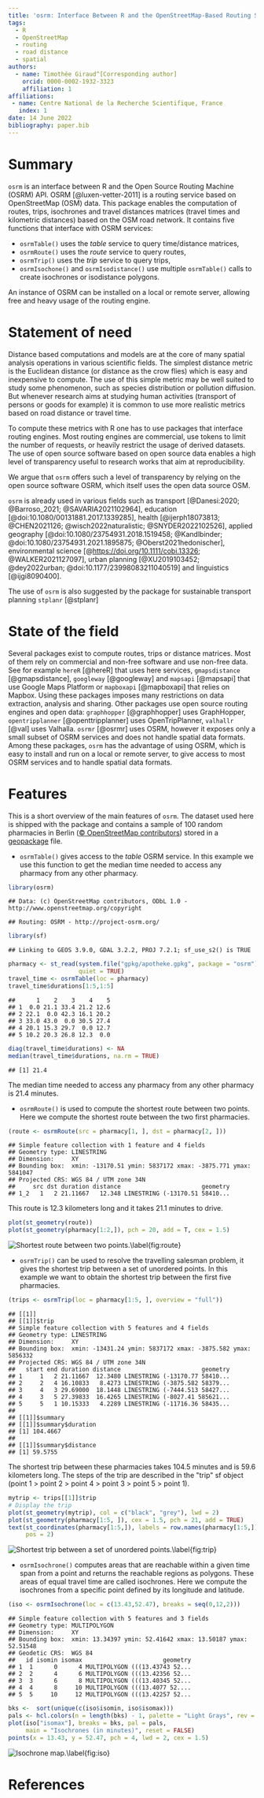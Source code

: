```yaml
---
title: 'osrm: Interface Between R and the OpenStreetMap-Based Routing Service OSRM'
tags:
  - R
  - OpenStreetMap
  - routing
  - road distance
  - spatial
authors:
  - name: Timothée Giraud^[Corresponding author] 
    orcid: 0000-0002-1932-3323
    affiliation: 1
affiliations:
 - name: Centre National de la Recherche Scientifique, France
   index: 1
date: 14 June 2022
bibliography: paper.bib
---
```


# Summary

`osrm` is an interface between R and the Open Source Routing Machine (OSRM) API. OSRM [@luxen-vetter-2011] is a routing service based on OpenStreetMap (OSM) data. This package enables the computation of routes, trips, isochrones and travel distances matrices (travel times and kilometric distances) based on the OSM road network. 
It contains five functions that interface with OSRM services:

- `osrmTable()` uses the *table* service to query time/distance matrices,
- `osrmRoute()` uses the *route* service to query routes,
- `osrmTrip()` uses the *trip* service to query trips,
- `osrmIsochone()` and `osrmIsodistance()` use multiple `osrmTable()` calls to create isochrones or isodistance polygons.

An instance of OSRM can be installed on a local or remote server, allowing free and heavy usage of the routing engine.



# Statement of need

Distance based computations and models are at the core of many spatial analysis operations in various scientific fields.
The simplest distance metric is the Euclidean distance (or distance as the crow flies) which is easy and inexpensive to compute. The use of this simple metric may be well suited to study some phenomenon, such as species distribution or pollution diffusion. 
But whenever research aims at studying human activities (transport of persons or goods for example) it is common to use more realistic metrics based on road distance or travel time.

To compute these metrics with R one has to use packages that interface routing engines. Most routing engines are commercial, use tokens to limit the number of requests, or heavily restrict the usage of derived datasets. 
The use of open source software based on open source data enables a high level of transparency useful to research works that aim at reproducibility. 

We argue that `osrm` offers such a level of transparency by relying on the open source software OSRM, which itself uses the open data source OSM.  

`osrm` is already used in various fields such as
transport [@Danesi:2020; @Barroso_2021; @SAVARIA2021102964], 
education [@doi:10.1080/00131881.2017.1339285], 
health [@ijerph18073813; @CHEN2021126; @wisch2022naturalistic; @SNYDER2022102526], 
applied geography [@doi:10.1080/23754931.2018.1519458; @Kandlbinder; @doi:10.1080/23754931.2021.1895875; @Oberst2021hedonischer], 
environmental science [@https://doi.org/10.1111/cobi.13326; @WALKER2021127097], 
urban planning [@XU2019103452; @dey2022urban; @doi:10.1177/23998083211040519] 
and linguistics [@ijgi8090400].  

The use of `osrm` is also suggested by the package for sustainable transport planning `stplanr` [@stplanr]


# State of the field

Several packages exist to compute routes, trips or distance matrices. Most of them rely on commercial and non-free software and use non-free data. See for example `hereR` [@hereR] that uses here services, `gmapsdistance` [@gmapsdistance], `googleway` [@googleway] and `mapsapi` [@mapsapi] that use Google Maps Platform or `mapboxapi` [@mapboxapi] that relies on Mapbox. Using these packages imposes many restrictions on data extraction, analysis and sharing. Other packages use open source routing engines and open data: `graphhopper` [@graphhopper] uses GraphHopper, `opentripplanner` [@openttripplanner] uses OpenTripPlanner, `valhallr` [@val] uses Valhalla. `osrmr` [@osrmr] uses OSRM, however it exposes only a small subset of OSRM services and does not handle spatial data formats. 
Among these packages, `osrm` has the advantage of using OSRM, which is easy to install and run on a local or remote server, to give access to most OSRM services and to handle spatial data formats. 

# Features 

This is a short overview of the main features of `osrm`. The dataset used here is shipped with the package and contains a sample of 100 random pharmacies in Berlin ([© OpenStreetMap contributors](https://www.openstreetmap.org/copyright/en)) stored in a [geopackage](https://www.geopackage.org/) file.  

* `osrmTable()` gives access to the *table* OSRM service. In this example we use this function to get the median time needed to access any pharmacy from any other pharmacy.   

``` r
library(osrm)
```

    ## Data: (c) OpenStreetMap contributors, ODbL 1.0 - http://www.openstreetmap.org/copyright

    ## Routing: OSRM - http://project-osrm.org/


``` r
library(sf)
```

    ## Linking to GEOS 3.9.0, GDAL 3.2.2, PROJ 7.2.1; sf_use_s2() is TRUE

``` r
pharmacy <- st_read(system.file("gpkg/apotheke.gpkg", package = "osrm"), 
                    quiet = TRUE)
travel_time <- osrmTable(loc = pharmacy)
travel_time$durations[1:5,1:5]
```

    ##      1    2    3    4    5
    ## 1  0.0 21.1 33.4 21.2 12.6
    ## 2 22.1  0.0 42.3 16.1 20.2
    ## 3 33.0 43.0  0.0 30.5 27.4
    ## 4 20.1 15.3 29.7  0.0 12.7
    ## 5 10.2 20.3 26.8 12.3  0.0

``` r
diag(travel_time$durations) <- NA
median(travel_time$durations, na.rm = TRUE)
```

    ## [1] 21.4

The median time needed to access any pharmacy from any other pharmacy is 21.4 minutes. 


* `osrmRoute()` is used to compute the shortest route between two points. Here we compute the shortest route between the two first pharmacies. 

``` r
(route <- osrmRoute(src = pharmacy[1, ], dst = pharmacy[2, ]))
```

    ## Simple feature collection with 1 feature and 4 fields
    ## Geometry type: LINESTRING
    ## Dimension:     XY
    ## Bounding box:  xmin: -13170.51 ymin: 5837172 xmax: -3875.771 ymax: 5841047
    ## Projected CRS: WGS 84 / UTM zone 34N
    ##     src dst duration distance                       geometry
    ## 1_2   1   2 21.11667   12.348 LINESTRING (-13170.51 58410...

This route is 12.3 kilometers long and it takes 21.1 minutes to drive. 

``` r
plot(st_geometry(route))
plot(st_geometry(pharmacy[1:2,]), pch = 20, add = T, cex = 1.5)
```

![Shortest route between two points.\label{fig:route}](route.png)

* `osrmTrip()` can be used to resolve the travelling salesman problem, it gives the shortest trip between a set of unordered points. In this example we want to obtain the shortest trip between the first five pharmacies. 

``` r
(trips <- osrmTrip(loc = pharmacy[1:5, ], overview = "full"))
```

    ## [[1]]
    ## [[1]]$trip
    ## Simple feature collection with 5 features and 4 fields
    ## Geometry type: LINESTRING
    ## Dimension:     XY
    ## Bounding box:  xmin: -13431.24 ymin: 5837172 xmax: -3875.582 ymax: 5856332
    ## Projected CRS: WGS 84 / UTM zone 34N
    ##   start end duration distance                       geometry
    ## 1     1   2 21.11667  12.3480 LINESTRING (-13170.77 58410...
    ## 2     2   4 16.10833   8.4273 LINESTRING (-3875.582 58379...
    ## 3     4   3 29.69000  18.1448 LINESTRING (-7444.513 58427...
    ## 4     3   5 27.39833  16.4265 LINESTRING (-8027.41 585621...
    ## 5     5   1 10.15333   4.2289 LINESTRING (-11716.36 58435...
    ## 
    ## [[1]]$summary
    ## [[1]]$summary$duration
    ## [1] 104.4667
    ## 
    ## [[1]]$summary$distance
    ## [1] 59.5755

The shortest trip between these pharmacies takes 104.5 minutes and is 59.6 kilometers long. The steps of the trip are described in the "trip" sf object (point 1 > point 2 > point 4 > point 3 > point 5 > point 1).

``` r
mytrip <- trips[[1]]$trip
# Display the trip
plot(st_geometry(mytrip), col = c("black", "grey"), lwd = 2)
plot(st_geometry(pharmacy[1:5, ]), cex = 1.5, pch = 21, add = TRUE)
text(st_coordinates(pharmacy[1:5,]), labels = row.names(pharmacy[1:5,]), 
     pos = 2)
```

![Shortest trip between a set of unordered points.\label{fig:trip}](trip.png)


* `osrmIsochrone()` computes areas that are reachable within a given time span from a point and returns the reachable regions as polygons. These areas of equal travel time are called isochrones. Here we compute the isochrones from a specific point defined by its longitude and latitude. 

``` r
(iso <- osrmIsochrone(loc = c(13.43,52.47), breaks = seq(0,12,2)))
```

    ## Simple feature collection with 5 features and 3 fields
    ## Geometry type: MULTIPOLYGON
    ## Dimension:     XY
    ## Bounding box:  xmin: 13.34397 ymin: 52.41642 xmax: 13.50187 ymax: 52.51548
    ## Geodetic CRS:  WGS 84
    ##   id isomin isomax                       geometry
    ## 1  1      0      4 MULTIPOLYGON (((13.43743 52...
    ## 2  2      4      6 MULTIPOLYGON (((13.42356 52...
    ## 3  3      6      8 MULTIPOLYGON (((13.40345 52...
    ## 4  4      8     10 MULTIPOLYGON (((13.4077 52....
    ## 5  5     10     12 MULTIPOLYGON (((13.42257 52...

``` r
bks <-  sort(unique(c(iso$isomin, iso$isomax)))
pals <- hcl.colors(n = length(bks) - 1, palette = "Light Grays", rev = TRUE)
plot(iso["isomax"], breaks = bks, pal = pals, 
     main = "Isochrones (in minutes)", reset = FALSE)
points(x = 13.43, y = 52.47, pch = 4, lwd = 2, cex = 1.5)
```

![Isochrone map.\label{fig:iso}](iso.png)


# References
